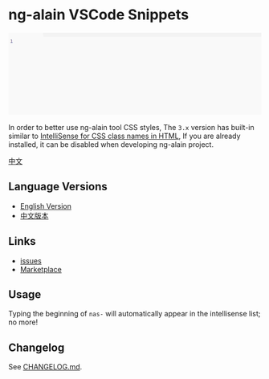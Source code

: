 # ng-alain VSCode Snippets

![Plugin in action](help.gif)

In order to better use ng-alain tool CSS styles, The `3.x` version has built-in similar to [IntelliSense for CSS class names in HTML](https://marketplace.visualstudio.com/items?itemName=Zignd.html-css-class-completion), If you are already installed, it can be disabled when developing ng-alain project.

[中文](README.zh-CN.md)

## Language Versions

- [English Version](https://marketplace.visualstudio.com/items?itemName=cipchk.ng-alain-vscode)
- [中文版本](https://marketplace.visualstudio.com/items?itemName=cipchk.ng-alain-vscode-zh-CN)

## Links

- [issues](https://github.com/cipchk/ng-alain-vscode/issues)
- [Marketplace](https://marketplace.visualstudio.com/items?itemName=cipchk.ng-alain-vscode)

## Usage

Typing the beginning of `nas-` will automatically appear in the intellisense list; no more!

## Changelog

See [CHANGELOG.md](CHANGELOG.md).
